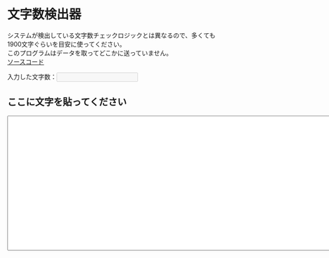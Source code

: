 # 文字数検出器
システムが検出している文字数チェックロジックとは異なるので、多くても1900文字ぐらいを目安に使ってください。
<br />このプログラムはデータを取ってどこかに送っていません。
<br />[ソースコード](https://github.com/shimajima-eiji/forMedia/tree/main/javascript/tool/index.html)

入力した文字数：<input id="view" disabled="disabled" />

## ここに文字を貼ってください
<textarea id="words" onkeydown="count()" onkeyup="count()" rows="20" cols="100"></textarea>

<script>
  const view = document.getElementById( "view" );
  const obj = document.getElementById( "words" );

  let count = () =>
  {
    view.value = obj.value.length;
  }
</script>
